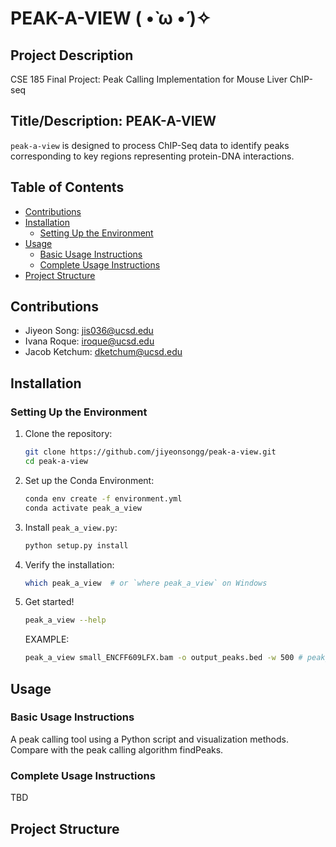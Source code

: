 # PEAK-A-VIEW ( •̀ ω •́ )✧

## Project Description
CSE 185 Final Project: Peak Calling Implementation for Mouse Liver ChIP-seq

## Title/Description: PEAK-A-VIEW
```peak-a-view``` is designed to process ChIP-Seq data to identify peaks corresponding to key regions representing protein-DNA interactions.

## Table of Contents
- [Contributions](#contributions)
- [Installation](#installation)
  - [Setting Up the Environment](#setting-up-the-environment)
- [Usage](#usage)
  - [Basic Usage Instructions](#basic-usage-instructions)
  - [Complete Usage Instructions](#complete-usage-instructions)
- [Project Structure](#project-structure)

## Contributions
- Jiyeon Song: [jis036@ucsd.edu](mailto:jis036@ucsd.edu)
- Ivana Roque: [iroque@ucsd.edu](mailto:iroque@ucsd.edu)
- Jacob Ketchum: [dketchum@ucsd.edu](mailto:dketchum@ucsd.edu)

## Installation

### Setting Up the Environment
1. Clone the repository:
    ```sh
    git clone https://github.com/jiyeonsongg/peak-a-view.git
    cd peak-a-view
    ```
2. Set up the Conda Environment:
    ```sh
    conda env create -f environment.yml
    conda activate peak_a_view
    ```

3. Install `peak_a_view.py`:
    ```sh
    python setup.py install
    ```

4. Verify the installation:
    ```sh
    which peak_a_view  # or `where peak_a_view` on Windows
    ```
5. Get started!
   ```sh
   peak_a_view --help
   ```
   EXAMPLE:
   ```sh
   peak_a_view small_ENCFF609LFX.bam -o output_peaks.bed -w 500 # peak_a_view INPUT.bam -o OUTPUT.bed -w WINDOW_SIZE_NUMBER
   ```

   
## Usage

### Basic Usage Instructions
A peak calling tool using a Python script and visualization methods. Compare with the peak calling algorithm findPeaks.

### Complete Usage Instructions
TBD

## Project Structure

